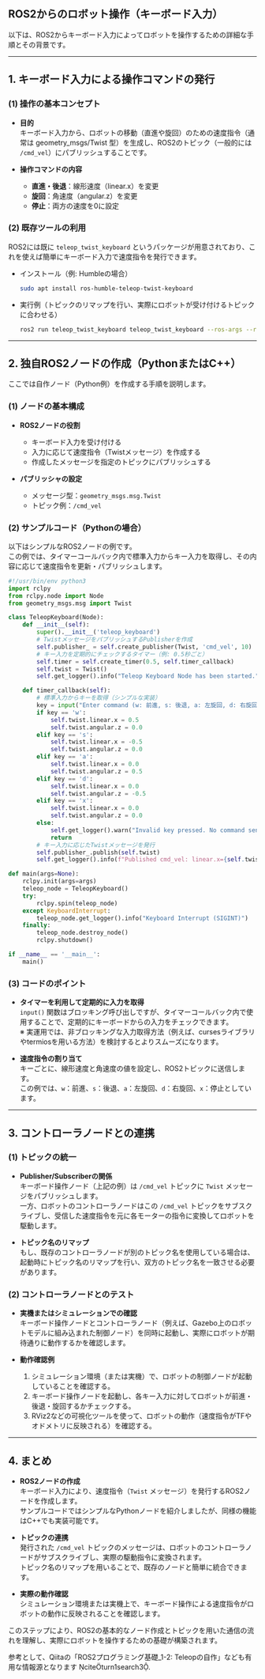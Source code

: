 ## ROS2からのロボット操作（キーボード入力）

以下は、ROS2からキーボード入力によってロボットを操作するための詳細な手順とその背景です。

---

## 1. キーボード入力による操作コマンドの発行

### (1) 操作の基本コンセプト

- **目的**  
  キーボード入力から、ロボットの移動（直進や旋回）のための速度指令（通常は geometry_msgs/Twist 型）を生成し、ROS2のトピック（一般的には `/cmd_vel`）にパブリッシュすることです。

- **操作コマンドの内容**  
  - **直進・後退**：線形速度（linear.x）を変更  
  - **旋回**：角速度（angular.z）を変更  
  - **停止**：両方の速度を0に設定

### (2) 既存ツールの利用  
ROS2には既に `teleop_twist_keyboard` というパッケージが用意されており、これを使えば簡単にキーボード入力で速度指令を発行できます。  
- インストール（例: Humbleの場合）  
  ```bash
  sudo apt install ros-humble-teleop-twist-keyboard
  ```
- 実行例（トピックのリマップを行い、実際にロボットが受け付けるトピックに合わせる）  
  ```bash
  ros2 run teleop_twist_keyboard teleop_twist_keyboard --ros-args --remap cmd_vel:=/cmd_vel
  ```

---

## 2. 独自ROS2ノードの作成（PythonまたはC++）

ここでは自作ノード（Python例）を作成する手順を説明します。

### (1) ノードの基本構成

- **ROS2ノードの役割**  
  - キーボード入力を受け付ける  
  - 入力に応じて速度指令（Twistメッセージ）を作成する  
  - 作成したメッセージを指定のトピックにパブリッシュする

- **パブリッシャの設定**  
  - メッセージ型：`geometry_msgs.msg.Twist`  
  - トピック例：`/cmd_vel`

### (2) サンプルコード（Pythonの場合）

以下はシンプルなROS2ノードの例です。  
この例では、タイマーコールバック内で標準入力からキー入力を取得し、その内容に応じて速度指令を更新・パブリッシュします。

```python
#!/usr/bin/env python3
import rclpy
from rclpy.node import Node
from geometry_msgs.msg import Twist

class TeleopKeyboard(Node):
    def __init__(self):
        super().__init__('teleop_keyboard')
        # TwistメッセージをパブリッシュするPublisherを作成
        self.publisher_ = self.create_publisher(Twist, 'cmd_vel', 10)
        # キー入力を定期的にチェックするタイマー（例: 0.5秒ごと）
        self.timer = self.create_timer(0.5, self.timer_callback)
        self.twist = Twist()
        self.get_logger().info("Teleop Keyboard Node has been started.")

    def timer_callback(self):
        # 標準入力からキーを取得（シンプルな実装）
        key = input("Enter command (w: 前進, s: 後退, a: 左旋回, d: 右旋回, x: 停止): ")
        if key == 'w':
            self.twist.linear.x = 0.5
            self.twist.angular.z = 0.0
        elif key == 's':
            self.twist.linear.x = -0.5
            self.twist.angular.z = 0.0
        elif key == 'a':
            self.twist.linear.x = 0.0
            self.twist.angular.z = 0.5
        elif key == 'd':
            self.twist.linear.x = 0.0
            self.twist.angular.z = -0.5
        elif key == 'x':
            self.twist.linear.x = 0.0
            self.twist.angular.z = 0.0
        else:
            self.get_logger().warn("Invalid key pressed. No command sent.")
            return
        # キー入力に応じたTwistメッセージを発行
        self.publisher_.publish(self.twist)
        self.get_logger().info(f"Published cmd_vel: linear.x={self.twist.linear.x}, angular.z={self.twist.angular.z}")

def main(args=None):
    rclpy.init(args=args)
    teleop_node = TeleopKeyboard()
    try:
        rclpy.spin(teleop_node)
    except KeyboardInterrupt:
        teleop_node.get_logger().info("Keyboard Interrupt (SIGINT)")
    finally:
        teleop_node.destroy_node()
        rclpy.shutdown()

if __name__ == '__main__':
    main()
```

### (3) コードのポイント

- **タイマーを利用して定期的に入力を取得**  
  `input()` 関数はブロッキング呼び出しですが、タイマーコールバック内で使用することで、定期的にキーボードからの入力をチェックできます。  
  ※ 実運用では、非ブロッキングな入力取得方法（例えば、cursesライブラリやtermiosを用いる方法）を検討するとよりスムーズになります。

- **速度指令の割り当て**  
  キーごとに、線形速度と角速度の値を設定し、ROS2トピックに送信します。  
  この例では、`w`：前進、`s`：後退、`a`：左旋回、`d`：右旋回、`x`：停止としています。

---

## 3. コントローラノードとの連携

### (1) トピックの統一

- **Publisher/Subscriberの関係**  
  キーボード操作ノード（上記の例）は `/cmd_vel` トピックに `Twist` メッセージをパブリッシュします。  
  一方、ロボットのコントローラノードはこの `/cmd_vel` トピックをサブスクライブし、受信した速度指令を元に各モーターの指令に変換してロボットを駆動します。

- **トピック名のリマップ**  
  もし、既存のコントローラノードが別のトピック名を使用している場合は、起動時にトピック名のリマップを行い、双方のトピック名を一致させる必要があります。

### (2) コントローラノードとのテスト

- **実機またはシミュレーションでの確認**  
  キーボード操作ノードとコントローラノード（例えば、Gazebo上のロボットモデルに組み込まれた制御ノード）を同時に起動し、実際にロボットが期待通りに動作するかを確認します。

- **動作確認例**  
  1. シミュレーション環境（または実機）で、ロボットの制御ノードが起動していることを確認する。  
  2. キーボード操作ノードを起動し、各キー入力に対してロボットが前進・後退・旋回するかチェックする。  
  3. RViz2などの可視化ツールを使って、ロボットの動作（速度指令がTFやオドメトリに反映される）を確認する。

---

## 4. まとめ

- **ROS2ノードの作成**  
  キーボード入力により、速度指令（`Twist` メッセージ）を発行するROS2ノードを作成します。  
  サンプルコードではシンプルなPythonノードを紹介しましたが、同様の機能はC++でも実装可能です。

- **トピックの連携**  
  発行された `/cmd_vel` トピックのメッセージは、ロボットのコントローラノードがサブスクライブし、実際の駆動指令に変換されます。  
  トピック名のリマップを用いることで、既存のノードと簡単に統合できます。

- **実際の動作確認**  
  シミュレーション環境または実機上で、キーボード操作による速度指令がロボットの動作に反映されることを確認します。

このステップにより、ROS2の基本的なノード作成とトピックを用いた通信の流れを理解し、実際にロボットを操作するための基礎が構築されます。

参考として、Qiitaの「ROS2プログラミング基礎_1-2: Teleopの自作」なども有用な情報源となります citeturn1search3.